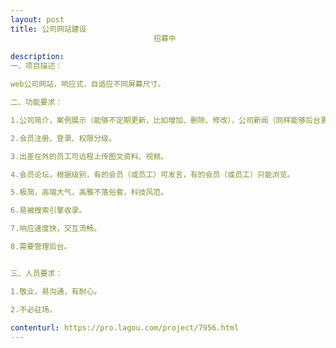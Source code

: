 ```yaml
---                
layout: post       
title: 公司网站建设
                                招募中
           
description: 
一、项目描述：

web公司网站，响应式，自适应不同屏幕尺寸。

二、功能要求：

1.公司简介，案例展示（能够不定期更新，比如增加、删除、修改），公司新闻（同样能够后台更新），客户反馈。

2.会员注册、登录、权限分级。

3.出差在外的员工可远程上传图文资料、视频。

4.会员论坛，根据级别，有的会员（或员工）可发言，有的会员（或员工）只能浏览。

5.极简，高端大气，高雅不落俗套，科技风范。

6.易被搜索引擎收录。

7.响应速度快，交互流畅。

8.需要管理后台。


三、人员要求：

1.敬业，易沟通，有耐心。

2.不必驻场。
     
contenturl: https://pro.lagou.com/project/7956.html      
---                 
```

